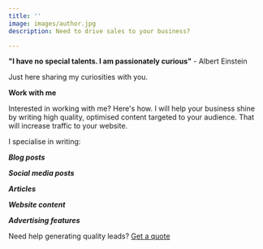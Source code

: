 ```yaml
---
title: ''
image: images/author.jpg
description: Need to drive sales to your business?

---
```

**"I have no special talents. I am passionately curious"** - Albert Einstein

Just here sharing my curiosities with you.

**Work with me**

Interested in working with me? Here's how. I  will help your business shine by writing high quality, optimised content targeted to your audience. That will increase traffic to your website.

I specialise in writing:

**_Blog posts_**

**_Social media posts_**

**_Articles_**

**_Website content_**

**_Advertising features_**

Need help generating quality leads? [Get a quote](https://www.ruthchernous.com/contact/ "Contact")